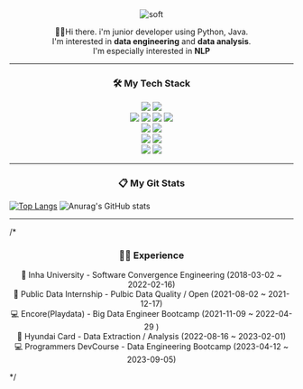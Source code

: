 <!-- header: https://github.com/kyechan99/capsule-render/blob/master/README.md#custom-color-list -->
## <a id="soft" align="center">
![soft](https://capsule-render.vercel.app/api?type=soft&color=auto&text=Wellcome%20to%20TJ%20Park%20GitHub&fontSize=40&animation=twinkling)

<p align="center">
  ✋🏼Hi there. i'm junior developer using Python, Java. <br>
  I'm interested in <b>data engineering</b> and <b>data analysis</b>. <br>
  I'm especially interested in <b>NLP</b> 
</p>
  
<hr>
  
<h3 align="center"> 🛠️ My Tech Stack </h3>
<p align="center">
  <img src="https://img.shields.io/badge/Python-3776AB?style=flat-square&logo=Python&logoColor=white"/>
  <img src="https://img.shields.io/badge/Flask-E6E6E6?style=flat-square&logo=Flask&logoColor=black"/>
  <br>
  <img src="https://img.shields.io/badge/Java-007396?style=flat-square&logo=Java&logoColor=white"/>
  <img src="https://img.shields.io/badge/Html-E34F26?style=flat-square&logo=Html5&logoColor=white"/>
  <img src="https://img.shields.io/badge/CSS-1572B6?style=flat-square&logo=CSS3&logoColor=white"/>
  <img src="https://img.shields.io/badge/JavaScript-F7DF1E?style=flat-square&logo=JavaScript&logoColor=black"/>
  <br>
  <img src="https://img.shields.io/badge/Apache Hadoop-66CCFF?style=flat-square&logo=Apache%20Hadoop&logoColor=black"/>
  <img src="https://img.shields.io/badge/Apache Spark-E25A1C?style=flat-square&logo=Apache%20Spark&logoColor=white"/>
  <br>
  <img src="https://img.shields.io/badge/MySQL-4479A1?style=flat-square&logo=MySQL&logoColor=white"/>
  <img src="https://img.shields.io/badge/MongoDB-47A248?style=flat-square&logo=MongoDB&logoColor=white"/>
  <br>
  <img src="https://img.shields.io/badge/Elasticsearch-005571?style=flat-square&logo=Elasticsearch&logoColor=white"/>
  <img src="https://img.shields.io/badge/Kibana-005571?style=flat-square&logo=Kibana&logoColor=white"/>
</p>
  
<hr>

<h3 align="center"> 📋 My Git Stats </h3>
  
  [![Top Langs](https://github-readme-stats.vercel.app/api/top-langs/?username=ih-tjpark&anuraghazra/github-readme-stats)](https://github.com/anuraghazra/github-readme-stats)
  ![Anurag's GitHub stats](https://github-readme-stats.vercel.app/api?username=ih-tjpark&count_private=true&show_icons=true&theme=cobalt)
  
<hr>
/*
<h3 align="center"> 🚶🏻 Experience  </h3>
<p align="center">
🏫 Inha University - Software Convergence Engineering (2018-03-02 ~ 2022-02-16) <br>
🏢 Public Data Internship - Pulbic Data Quality / Open (2021-08-02 ~ 2021-12-17) <br>
💻 Encore(Playdata) - Big Data Engineer Bootcamp (2021-11-09 ~ 2022-04-29 ) <br>
🏢 Hyundai Card - Data Extraction / Analysis (2022-08-16 ~ 2023-02-01) <br>
💻 Programmers DevCourse - Data Engineering Bootcamp (2023-04-12 ~ 2023-09-05)
</p>  
*/

